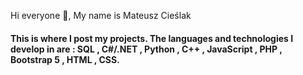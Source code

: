 Hi everyone 👋, My name is Mateusz Cieślak
<h4>This is where I post my projects. 
The languages and technologies I develop in are : 
SQL , C#/.NET , Python , C++ , JavaScript , PHP , Bootstrap 5 , HTML , CSS.</h5>


